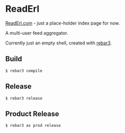 ReadErl
=====

[ReadErl.com](http://ReadErl.com/) - just a place-holder index page for now.

A multi-user feed aggregator.

Currently just an empty shell, created with [rebar3](http://www.rebar3.org/).

Build
-----

    $ rebar3 compile

Release
-------

    $ rebar3 release

Product Release
-----

    $ rebar3 as prod release
